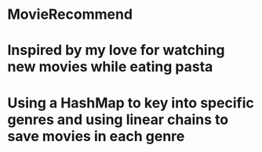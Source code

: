 # MovieRecommend

# Inspired by my love for watching new movies while eating pasta
#
#
# Using a HashMap to key into specific genres and using linear chains to save movies in each genre